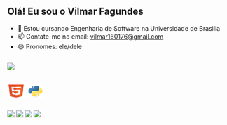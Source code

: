 ## Olá! Eu sou o Vilmar Fagundes

- 🌱 Estou cursando Engenharia de Software na Universidade de Brasilia
- 📫 Contate-me no email: vilmar160176@gmail.com
- 😄 Pronomes: ele/dele

##
<div>
  <picture>
  <source
    srcset="https://github-readme-stats.vercel.app/api?username=VilmarFagundes&show_icons=true&shadow_red"
    media="(prefers-color-scheme: shadow_red)"
  />
  <source
    srcset="https://github-readme-stats.vercel.app/api?username=VilmarFagundes&show_icons=true"
    media="(prefers-color-scheme: shadow_red), (prefers-color-scheme: shadow_red)"
  />
  <img src="https://github-readme-stats.vercel.app/api?username=VilmarFagundes&show_icons=true" />
</picture>

  ##
  
<div>
  <img align="center" alt="Rafa-HTML" height="30" width="40" src="https://raw.githubusercontent.com/devicons/devicon/master/icons/html5/html5-original.svg">
  <img align="center" alt="Rafa-Python" height="30" width="40" src="https://raw.githubusercontent.com/devicons/devicon/master/icons/python/python-original.svg">
</div>

##

<div>
  <a href="https://www.instagram.com/_.vilms._/" target="_blank"><img src="https://img.shields.io/badge/-Instagram-%23E4405F?style=for-the-badge&logo=instagram&logoColor=white" target="_blank"></a>
  <a href = "mailto:vilmar160176@gmail.com"><img src="https://img.shields.io/badge/-Gmail-%23333?style=for-the-badge&logo=gmail&logoColor=white" target="_blank"></a>
  <a href="https://www.linkedin.com/in/vilmar-jose-22043627b/" target="_blank"><img src="https://img.shields.io/badge/-LinkedIn-%230077B5?style=for-the-badge&logo=linkedin&logoColor=white" target="_blank"></a> 
  <a href="https://t.me/VilmarFagundes" target="_blank"><img src="https://img.shields.io/badge/Telegram-2CA5E0?style=for-the-badge&logo=telegram&logoColor=white" target="_blank"></a> 
</div>
